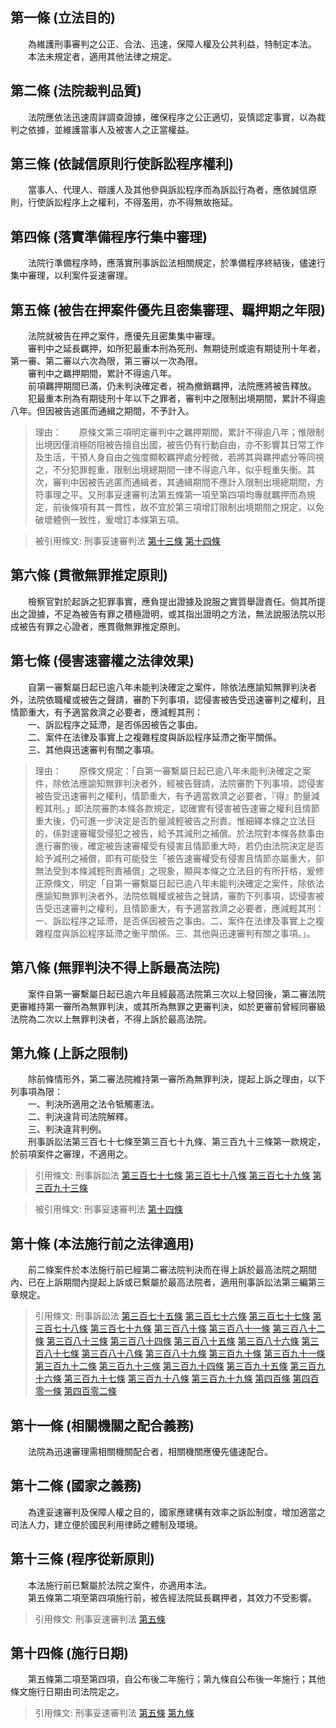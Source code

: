 第一條 (立法目的)
-----------------
　　為維護刑事審判之公正、合法、迅速，保障人權及公共利益，特制定本法。  
　　本法未規定者，適用其他法律之規定。  


第二條 (法院裁判品質)
---------------------
　　法院應依法迅速周詳調查證據，確保程序之公正適切，妥慎認定事實，以為裁判之依據，並維護當事人及被害人之正當權益。  


第三條 (依誠信原則行使訴訟程序權利)
-----------------------------------
　　當事人、代理人、辯護人及其他參與訴訟程序而為訴訟行為者，應依誠信原則，行使訴訟程序上之權利，不得濫用，亦不得無故拖延。  


第四條 (落實準備程序行集中審理)
-------------------------------
　　法院行準備程序時，應落實刑事訴訟法相關規定，於準備程序終結後，儘速行集中審理，以利案件妥速審理。  


第五條 (被告在押案件優先且密集審理、羈押期之年限)
-------------------------------------------------
　　法院就被告在押之案件，應優先且密集集中審理。  
　　審判中之延長羈押，如所犯最重本刑為死刑、無期徒刑或逾有期徒刑十年者，第一審、第二審以六次為限，第三審以一次為限。  
　　審判中之羈押期間，累計不得逾八年。  
　　前項羈押期間已滿，仍未判決確定者，視為撤銷羈押，法院應將被告釋放。  
　　犯最重本刑為有期徒刑十年以下之罪者，審判中之限制出境期間，累計不得逾八年。但因被告逃匿而通緝之期間，不予計入。  
> 理由：　　原條文第三項明定審判中之羈押期間，累計不得逾八年；惟限制出境因僅消極防阻被告擅自出國，被告仍有行動自由，亦不影響其日常工作及生活，干預人身自由之強度顯較羈押處分輕微，若將其與羈押處分等同視之，不分犯罪輕重，限制出境總期間一律不得逾八年，似乎輕重失衡。其次，審判中因被告逃匿而通緝者，其通緝期間不應計入限制出境總期間，方符事理之平。又刑事妥速審判法第五條第一項至第四項均專就羈押而為規定，前後條項有其一貫性，故不宜於第三項增訂限制出境期間之規定，以免破壞體例一致性，爰增訂本條第五項。

> 被引用條文: 刑事妥速審判法 [第十三條](../../法務/刑事/刑事妥速審判法.md#第十三條-程序從新原則) [第十四條](../../法務/刑事/刑事妥速審判法.md#第十四條-施行日期)



第六條 (貫徹無罪推定原則)
-------------------------
　　檢察官對於起訴之犯罪事實，應負提出證據及說服之實質舉證責任。倘其所提出之證據，不足為被告有罪之積極證明，或其指出證明之方法，無法說服法院以形成被告有罪之心證者，應貫徹無罪推定原則。  


第七條 (侵害速審權之法律效果)
-----------------------------
　　自第一審繫屬日起已逾八年未能判決確定之案件，除依法應諭知無罪判決者外，法院依職權或被告之聲請，審酌下列事項，認侵害被告受迅速審判之權利，且情節重大，有予適當救濟之必要者，應減輕其刑：  
　　一、訴訟程序之延滯，是否係因被告之事由。  
　　二、案件在法律及事實上之複雜程度與訴訟程序延滯之衡平關係。  
　　三、其他與迅速審判有關之事項。  
> 理由：　　原條文規定：「自第一審繫屬日起已逾八年未能判決確定之案件，除依法應諭知無罪判決者外，經被告聲請，法院審酌下列事項，認侵害被告受迅速審判之權利，情節重大，有予適當救濟之必要者，『得』酌量減輕其刑。」即法院審酌本條各款規定，認確實有侵害被告速審之權利且情節重大後，仍可進一步決定是否酌量減輕被告之刑責。惟細繹本條之立法目的，係對速審權受侵犯之被告，給予其減刑之補償。於法院對本條各款事由進行審酌後，確定被告速審權受有侵害且情節重大時，若仍由法院決定是否給予減刑之補償，即有可能發生「被告速審權受有侵害且情節亦屬重大，卻無法受到本條減輕刑責補償」之現象，顯與本條之立法目的有所扞格，爰修正原條文，明定「自第一審繫屬日起已逾八年未能判決確定之案件，除依法應諭知無罪判決者外，法院依職權或被告之聲請，審酌下列事項，認侵害被告受迅速審判之權利，且情節重大，有予適當救濟之必要者，應減輕其刑：一、訴訟程序之延滯，是否係因被告之事由。二、案件在法律及事實上之複雜程度與訴訟程序延滯之衡平關係。三、其他與迅速審判有關之事項。」。



第八條 (無罪判決不得上訴最高法院)
---------------------------------
　　案件自第一審繫屬日起已逾六年且經最高法院第三次以上發回後，第二審法院更審維持第一審所為無罪判決，或其所為無罪之更審判決，如於更審前曾經同審級法院為二次以上無罪判決者，不得上訴於最高法院。  


第九條 (上訴之限制)
-------------------
　　除前條情形外，第二審法院維持第一審所為無罪判決，提起上訴之理由，以下列事項為限：  
　　一、判決所適用之法令牴觸憲法。  
　　二、判決違背司法院解釋。  
　　三、判決違背判例。  
　　刑事訴訟法第三百七十七條至第三百七十九條、第三百九十三條第一款規定，於前項案件之審理，不適用之。  
> 引用條文: 刑事訴訟法 [第三百七十七條](../../法務/刑事/刑事訴訟法.md#第三百七十七條-上訴三審理由－違背法令) [第三百七十八條](../../法務/刑事/刑事訴訟法.md#第三百七十八條-違背法令之意義) [第三百七十九條](../../法務/刑事/刑事訴訟法.md#第三百七十九條-當然違背法令之事由) [第三百九十三條](../../法務/刑事/刑事訴訟法.md#第三百九十三條-三審調查範圍－上訴理由事項)

> 被引用條文: 刑事妥速審判法 [第十四條](../../法務/刑事/刑事妥速審判法.md#第十四條-施行日期)



第十條 (本法施行前之法律適用)
-----------------------------
　　前二條案件於本法施行前已經第二審法院判決而在得上訴於最高法院之期間內、已在上訴期間內提起上訴或已繫屬於最高法院者，適用刑事訴訟法第三編第三章規定。  
> 引用條文: 刑事訴訟法 [第三百七十五條](../../法務/刑事/刑事訴訟法.md#第三百七十五條-第三審上訴之管轄) [第三百七十六條](../../法務/刑事/刑事訴訟法.md#第三百七十六條-不得上訴第三審之判決) [第三百七十七條](../../法務/刑事/刑事訴訟法.md#第三百七十七條-上訴三審理由－違背法令) [第三百七十八條](../../法務/刑事/刑事訴訟法.md#第三百七十八條-違背法令之意義) [第三百七十九條](../../法務/刑事/刑事訴訟法.md#第三百七十九條-當然違背法令之事由) [第三百八十條](../../法務/刑事/刑事訴訟法.md#第三百八十條-上訴三審之限制－上訴理由) [第三百八十一條](../../法務/刑事/刑事訴訟法.md#第三百八十一條-上訴三審之理由－刑罰變、廢、免除) [第三百八十二條](../../法務/刑事/刑事訴訟法.md#第三百八十二條-提起三審上訴之程序) [第三百八十三條](../../法務/刑事/刑事訴訟法.md#第三百八十三條-答辯書之提出) [第三百八十四條](../../法務/刑事/刑事訴訟法.md#第三百八十四條-原審法院對不合法上訴之處置－裁定駁回與補正) [第三百八十五條](../../法務/刑事/刑事訴訟法.md#第三百八十五條-卷宗及證物之送交三審) [第三百八十六條](../../法務/刑事/刑事訴訟法.md#第三百八十六條-書狀之補提) [第三百八十七條](../../法務/刑事/刑事訴訟法.md#第三百八十七條-第一審審判程序之準用) [第三百八十八條](../../法務/刑事/刑事訴訟法.md#第三百八十八條-強制辯護規定之排除) [第三百八十九條](../../法務/刑事/刑事訴訟法.md#第三百八十九條-言詞審理之例外) [第三百九十條](../../法務/刑事/刑事訴訟法.md#第三百九十條-指定受命推事及製作報告書) [第三百九十一條](../../法務/刑事/刑事訴訟法.md#第三百九十一條-朗讀報告書與陳述上訴意旨) [第三百九十二條](../../法務/刑事/刑事訴訟法.md#第三百九十二條-一造辯論與不行辯論) [第三百九十三條](../../法務/刑事/刑事訴訟法.md#第三百九十三條-三審調查範圍－上訴理由事項) [第三百九十四條](../../法務/刑事/刑事訴訟法.md#第三百九十四條-三審調查範圍－事實調查) [第三百九十五條](../../法務/刑事/刑事訴訟法.md#第三百九十五條-上訴不合法之判決－判決駁回) [第三百九十六條](../../法務/刑事/刑事訴訟法.md#第三百九十六條-上訴無理由之判決－判決駁回) [第三百九十七條](../../法務/刑事/刑事訴訟法.md#第三百九十七條-上訴有理由之判決－撤銷原判) [第三百九十八條](../../法務/刑事/刑事訴訟法.md#第三百九十八條-撤銷原判－自為判決) [第三百九十九條](../../法務/刑事/刑事訴訟法.md#第三百九十九條-撤銷原判－發回更審) [第四百條](../../法務/刑事/刑事訴訟法.md#第四百條-撤銷原判－發交審判) [第四百零一條](../../法務/刑事/刑事訴訟法.md#第四百零一條-撤銷原判－發回更審或發交審判) [第四百零二條](../../法務/刑事/刑事訴訟法.md#第四百零二條-為被告利益而撤銷原判決之效力)



第十一條 (相關機關之配合義務)
-----------------------------
　　法院為迅速審理需相關機關配合者，相關機關應優先儘速配合。  


第十二條 (國家之義務)
---------------------
　　為達妥速審判及保障人權之目的，國家應建構有效率之訴訟制度，增加適當之司法人力，建立便於國民利用律師之體制及環境。  


第十三條 (程序從新原則)
-----------------------
　　本法施行前已繫屬於法院之案件，亦適用本法。  
　　第五條第二項至第四項施行前，被告經法院延長羈押者，其效力不受影響。  
> 引用條文: 刑事妥速審判法 [第五條](../../法務/刑事/刑事妥速審判法.md#第五條-被告在押案件優先且密集審理、羈押期之年限)



第十四條 (施行日期)
-------------------
　　第五條第二項至第四項，自公布後二年施行；第九條自公布後一年施行；其他條文施行日期由司法院定之。  
> 引用條文: 刑事妥速審判法 [第五條](../../法務/刑事/刑事妥速審判法.md#第五條-被告在押案件優先且密集審理、羈押期之年限) [第九條](../../法務/刑事/刑事妥速審判法.md#第九條-上訴之限制)